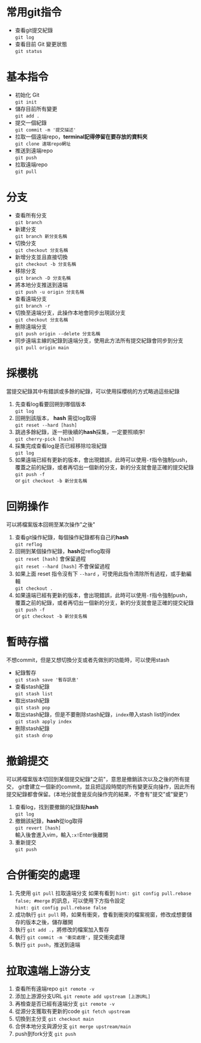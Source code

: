 # 常用git指令

- 查看git提交紀錄  
`git log`
- 查看目前 Git 變更狀態  
`git status`

# 基本指令
- 初始化 Git  
`git init`
- 儲存目前所有變更  
`git add .`
- 提交一個紀錄  
`git commit -m '提交描述'`
- 拉取一個遠端repo，**terminal記得停留在要存放的資料夾**  
`git clone 遠端repo網址`
- 推送到遠端repo  
`git push`
- 拉取遠端repo  
`git pull`


# 分支
- 查看所有分支  
`git branch`
- 新建分支  
`git branch 新分支名稱`
- 切換分支  
`git checkout 分支名稱`
- 新增分支並且直接切換  
`git checkout -b 分支名稱`
- 移除分支  
`git branch -D 分支名稱`
- 將本地分支推送到遠端  
`git push -u origin 分支名稱`
- 查看遠端分支  
`git branch -r`
- 切換至遠端分支，此操作本地會同步出現該分支    
`git checkout 分支名稱`
- 刪除遠端分支  
`git push origin --delete 分支名稱`
- 同步遠端主線的紀錄到遠端分支，使用此方法所有提交紀錄會同步到分支  
`git pull origin main`


# 採櫻桃
當提交紀錄其中有錯誤或多餘的紀錄，可以使用採櫻桃的方式略過這些紀錄  
1. 先查看log看要回朔到哪個版本  
`git log`
2. 回朔到該版本， **hash** 需從log取得  
`git reset --hard [hash]`
3. 跳過多餘紀錄，逐一把後續的**hash**採集，一定要照順序!  
`git cherry-pick [hash]`
4. 採集完成查看log是否已經移除垃圾紀錄  
`git log`
5. 如果遠端已經有更新的版本，會出現錯誤，此時可以使用`-f`指令強制push，覆蓋之前的紀錄，或者再切出一個新的分支，新的分支就會是正確的提交紀錄
`git push -f`  
or
`git checkout -b 新分支名稱`

# 回朔操作
可以將檔案版本回朔至某次操作"之後"
1. 查看git操作紀錄，每個操作紀錄都有自己的**hash**  
`git reflog`
2. 回朔到某個操作紀錄，**hash**從reflog取得  
`git reset [hash]` 會保留過程  
`git reset --hard [hash]` 不會保留過程
3. 如果上面 reset 指令沒有下 `--hard` ，可使用此指令清除所有過程，或手動編輯  
`git checkout .`
4. 如果遠端已經有更新的版本，會出現錯誤，此時可以使用`-f`指令強制push，覆蓋之前的紀錄，或者再切出一個新的分支，新的分支就會是正確的提交紀錄
`git push -f`  
or
`git checkout -b 新分支名稱`


# 暫時存檔
不想commit，但是又想切換分支或者先做別的功能時，可以使用stash
- 紀錄暫存  
`git stash save '暫存訊息'`
- 查看stash紀錄  
`git stash list`
- 取出stash紀錄  
`git stash pop`
- 取出stash紀錄，但是不要刪除stash紀錄，`index`帶入stash list的index  
`git stash apply index`
- 刪除stash紀錄  
`git stash drop`


# 撤銷提交
可以將檔案版本切回到某個提交紀錄"之前"，意思是撤銷該次以及之後的所有提交，
git會建立一個新的commit，並且把這段時間的所有變更反向操作，因此所有提交紀錄都會保留。(本地分就會是反向操作完的結果，不會有"提交"或"變更")
1. 查看log，找到要撤銷的紀錄點**hash**  
`git log`
2. 撤銷該紀錄，**hash**從log取得  
`git revert [hash]`  
輸入後會進入vim，輸入`:x!`Enter後離開  
3. 重新提交  
`git push`


# 合併衝突的處理
1. 先使用 `git pull` 拉取遠端分支 
如果有看到 `hint: git config pull.rebase false; #merge` 的訊息，可以使用下方指令設定  
`hint: git config pull.rebase false`  
2. 成功執行 `git pull` 時，如果有衝突，會看到衝突的檔案視窗，修改成想要儲存的版本之後，儲存離開
3. 執行 `git add .`，將修改的檔案加入暫存
4. 執行 `git commit -m '衝突處理'`，提交衝突處理
5. 執行 `git push`，推送到遠端

# 拉取遠端上游分支
1. 查看所有遠端repo `git remote -v`
2. 添加上游源分支URL  `git remote add upstream [上游URL]`
3. 再檢查是否已經有遠端分支 `git remote -v`
4. 從源分支獲取有更新的code `git fetch upstream`
5. 切換到主分支 `git checkout main`
6. 合併本地分支與源分支 `git merge upstream/main`
7. push到fork分支 `git push`
